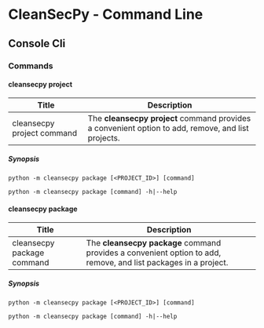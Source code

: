 # CleanSecPy - Command Line

## Console Cli

### Commands

#### **cleansecpy project**

| Title                      | Description                                                                                                     |
| -------------------------- | --------------------------------------------------------------------------------------------------------------- |
| cleansecpy project command | The **cleansecpy project** command provides a convenient option to add, remove, and list projects.|

##### Synopsis

```shell
python -m cleansecpy package [<PROJECT_ID>] [command]

python -m cleansecpy package [command] -h|--help
```

#### **cleansecpy package**

| Title                      | Description                                                                                                     |
| -------------------------- | --------------------------------------------------------------------------------------------------------------- |
| cleansecpy package command | The **cleansecpy package** command provides a convenient option to add, remove, and list packages in a project. |

##### Synopsis

```shell
python -m cleansecpy package [<PROJECT_ID>] [command]

python -m cleansecpy package [command] -h|--help
```